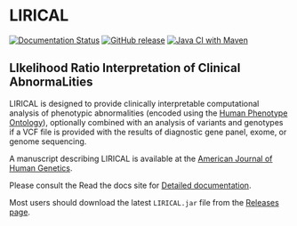 # LIRICAL

[![Documentation Status](https://readthedocs.org/projects/lirical/badge/?version=master)](https://lirical.readthedocs.io/en/latest/?badge=master)
[![GitHub release](https://img.shields.io/github/release/TheJacksonLaboratory/LIRICAL.svg)](https://github.com/TheJacksonLaboratory/LIRICAL/releases)
[![Java CI with Maven](https://github.com/TheJacksonLaboratory/LIRICAL/workflows/Java%20CI%20with%20Maven/badge.svg)](https://github.com/TheJacksonLaboratory/LIRICAL/actions/workflows/maven.yml)


## LIkelihood Ratio Interpretation of Clinical AbnormaLities

LIRICAL is designed to provide clinically interpretable computational analysis of phenotypic
abnormalities (encoded using the [Human Phenotype Ontology](http://www.human-phenotyope-ontology.org)),
optionally combined with an analysis of variants and genotypes if a VCF file is provided with the
results of diagnostic gene panel, exome, or genome sequencing.

A manuscript describing LIRICAL is available at the 
[American Journal of Human Genetics](https://pubmed.ncbi.nlm.nih.gov/32755546/).


Please consult the Read the docs site for [Detailed documentation](https://lirical.readthedocs.io/en/master/).

Most users should download the latest `LIRICAL.jar` file from 
the [Releases page](https://github.com/TheJacksonLaboratory/LIRICAL/releases).

